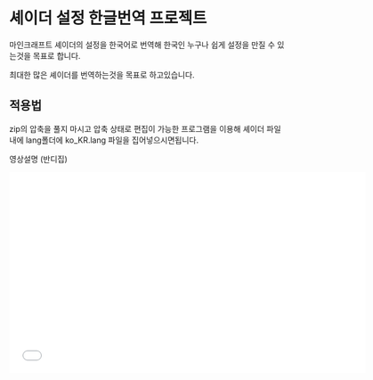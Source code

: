 # 셰이더 설정 한글번역 프로젝트
마인크래프트 셰이더의 설정을 한국어로 번역해 
한국인 누구나 쉽게 설정을 만질 수 있는것을 목표로 합니다.

최대한 많은 셰이더를 번역하는것을 목표로 하고있습니다.

## 적용법
zip의 압축을 풀지 마시고
압축 상태로 편집이 가능한 프로그램을 이용해
셰이더 파일 내에 lang폴더에
ko_KR.lang 파일을 집어넣으시면됩니다.

영상설명 (반디집)
<iframe width="640" height="360" src="ㅇ" frameborder="0" gesture="media" allowfullscreen=""></iframe>
